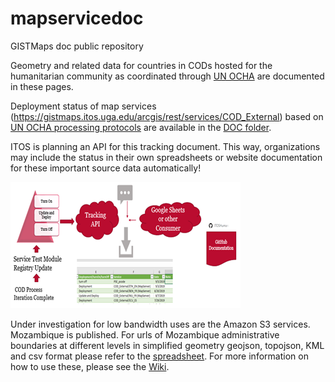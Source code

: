 # mapservicedoc
GISTMaps doc public repository

Geometry and related data for countries in CODs hosted for the humanitarian community as coordinated through [UN OCHA](https://www.unocha.org/) are documented in these pages.

Deployment status of map services (https://gistmaps.itos.uga.edu/arcgis/rest/services/COD_External) based on [UN OCHA processing protocols](https://data.humdata.org/organization/inform) are available in the [DOC folder](https://github.com/UGA-ITOSHumanitarianGIS/mapservicedoc/blob/master/Data/CODServiceDeploymentStatus.xlsx).

ITOS is planning an API for this tracking document. This way, organizations may include the status in their own spreadsheets or website documentation for these important source data automatically! 

![alt text](https://github.com/UGA-ITOSHumanitarianGIS/mapservicedoc/blob/master/Doc/Images/TrackingAPI.png "Process for tracking api with Excel consumer as example") 

Under investigation for low bandwidth uses are the Amazon S3 services. Mozambique is published. For urls of Mozambique administrative boundaries at different levels in simplified geometry geojson, topojson, KML and csv format please refer to the [spreadsheet](https://github.com/UGA-ITOSHumanitarianGIS/mapservicedoc/blob/master/Data/AWSDeploymentURLlist.xlsx). For more information on how to use these, please see the [Wiki](https://github.com/UGA-ITOSHumanitarianGIS/mapservicedoc/wiki).
